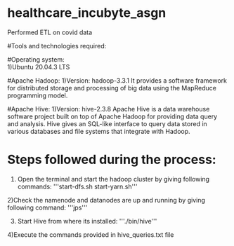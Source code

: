 # healthcare_incubyte_asgn
Performed ETL on covid data


#Tools and technologies required:

#Operating system:  
1)Ubuntu 20.04.3 LTS


#Apache Hadoop:
1)Version: hadoop-3.3.1
It provides a software framework for distributed storage and processing of big data using the MapReduce programming model.

#Apache Hive:
1)Version: hive-2.3.8
Apache Hive is a data warehouse software project built on top of Apache Hadoop for providing data query and analysis. Hive gives an SQL-like interface to query data stored in various databases and file systems that integrate with Hadoop.

# Steps followed during the process:
1) Open the terminal and start the hadoop cluster by giving following commands:
'''start-dfs.sh
start-yarn.sh'''

2)Check the namenode and datanodes are up and running by giving following command:
'''jps'''

3) Start Hive from where its installed:
'''./bin/hive'''

4)Execute the commands provided in hive_queries.txt file
